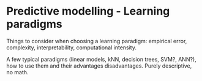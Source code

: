 # Predictive modelling - Learning paradigms

Things to consider when choosing a learning paradigm: empirical error, complexity, interpretability, computational intensity.

A few typical paradigms (linear models, kNN, decision trees, SVM?, ANN?), how to use them and their advantages disadvantages. Purely descriptive, no math.


